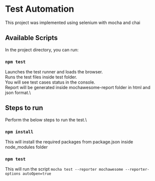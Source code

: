 # Test Automation

This project was implemented using selenium with mocha and chai

## Available Scripts

In the project directory, you can run:

### `npm test`
Launches the test runner and loads the browser.\
Runs the test files inside test folder.\
You will see test cases status in the console.\
Report will be generated inside mochawesome-report folder in html and json format.\

## Steps to run
Perform the below steps to run the test.\

### `npm install`
This will install the required packages from package.json inside node_modules folder

### `npm test`
This will run the script `mocha test --reporter mochawesome --reporter-options autoOpen=true` 
